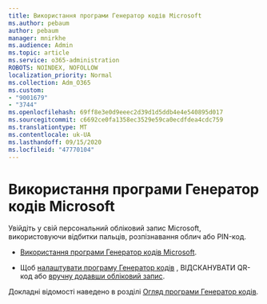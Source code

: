 ```yaml
---
title: Використання програми Генератор кодів Microsoft
ms.author: pebaum
author: pebaum
manager: mnirkhe
ms.audience: Admin
ms.topic: article
ms.service: o365-administration
ROBOTS: NOINDEX, NOFOLLOW
localization_priority: Normal
ms.collection: Adm_O365
ms.custom:
- "9001679"
- "3744"
ms.openlocfilehash: 69ff8e3e0d9eeec2d39d1d5ddb4e4e540895d017
ms.sourcegitcommit: c6692ce0fa1358ec3529e59ca0ecdfdea4cdc759
ms.translationtype: MT
ms.contentlocale: uk-UA
ms.lasthandoff: 09/15/2020
ms.locfileid: "47770104"
---
```

# <a name="using-the-microsoft-authenticator-app"></a>Використання програми Генератор кодів Microsoft

Увійдіть у свій персональний обліковий запис Microsoft, використовуючи відбитки пальців, розпізнавання облич або PIN-код.

- [Використання програми Генератор кодів Microsoft](https://support.microsoft.com/help/4026727/microsoft-account-how-to-use-the-microsoft-authenticator-app). 

- Щоб [налаштувати програму Генератор кодів](https://docs.microsoft.com/azure/active-directory/user-help/security-info-setup-auth-app) , ВІДСКАНУВАТИ QR-код або [вручну додавши обліковий запис](https://docs.microsoft.com/azure/active-directory/user-help/user-help-auth-app-add-account-manual).  

Докладні відомості наведено в розділі [Огляд програми Генератор кодів](https://docs.microsoft.com/azure/active-directory/user-help/user-help-auth-app-overview).
